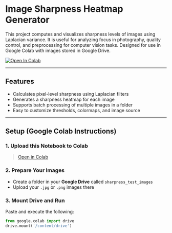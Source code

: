 #  Image Sharpness Heatmap Generator 

This project computes and visualizes sharpness levels of images using Laplacian variance. It is useful for analyzing focus in photography, quality control, and preprocessing for computer vision tasks. Designed for use in Google Colab with images stored in Google Drive.

[![Open In Colab](https://colab.research.google.com/assets/colab-badge.svg)](https://colab.research.google.com/)

---

##  Features

- Calculates pixel-level sharpness using Laplacian filters
- Generates a sharpness heatmap for each image
- Supports batch processing of multiple images in a folder
- Easy to customize thresholds, colormaps, and image source

---

##  Setup (Google Colab Instructions)

### 1. Upload this Notebook to Colab

> [Open in Colab](https://colab.research.google.com/)

### 2. Prepare Your Images

- Create a folder in your **Google Drive** called `sharpness_test_images`
- Upload your `.jpg` or `.png` images there

### 3. Mount Drive and Run

Paste and execute the following:

```python
from google.colab import drive
drive.mount('/content/drive')
